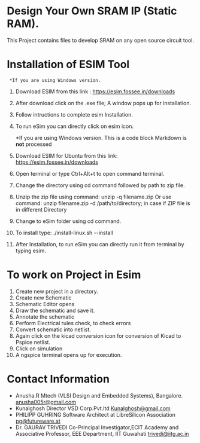 
# Design Your Own SRAM IP (Static RAM).
This Project contains files to develop SRAM on any open source circuit tool.
# Installation of ESIM Tool
     *If you are using Windows version. 
1. Download ESIM from this link : https://esim.fossee.in/downloads
2. After download click on the .exe file;  A window pops up for installation.
3. Follow intructions to complete esim Installation.
4. To run eSim you can directly click on esim icon.
   
     *If you are using Windows version.   This is a code block
Markdown is **not** processed 
1. Download ESIM for Ubuntu from this link: https://esim.fossee.in/downloads
2. Open terminal or type Ctrl+Alt+t to open command terminal.
3. Change the directory using cd command followed by path to zip file.
4. Unzip the zip file using command: unzip -q filename.zip 
   Or use command: unzip filename.zip -d /path/to/directory; in case if ZIP file is in different Directory
5. Change to eSim folder using cd command.
6. To install type: ./install-linux.sh --install
7. After Installation, to run eSim you can directly run it from terminal by typing esim.

#  To work on Project in Esim 
1. Create new project in a directory.
2. Create new Schematic
3. Schematic Editor opens
4. Draw the schematic and save it.
5. Annotate the schematic 
6. Perform Electrical rules check, to check errors
7. Convert schematic into netlist. 
8. Again click on the kicad conversion icon for conversion of Kicad to Pspice netlist.
9. Click on simulation
10. A ngspice terminal opens up for execution.
# Contact Information
* Anusha.R Mtech (VLSI Design and Embedded Systems), Bangalore. anusha005r@gmail.com
* Kunalghosh Director VSD Corp.Pvt.ltd Kunalghosh@gmail.com
* PHILIPP GUHRING Software Architect at LibreSilicon Association pg@futureware.at
* Dr. GAURAV TRIVEDI Co-Principal Investigator,ECIT Academy and Associative Professor, EEE Department, IIT Guwahati trivedi@iitg.ac.in
